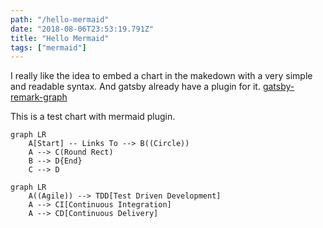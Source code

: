 ```yaml
---
path: "/hello-mermaid"
date: "2018-08-06T23:53:19.791Z"
title: "Hello Mermaid"
tags: ["mermaid"]
---
```


I really like the idea to embed a chart in the makedown with a very simple and readable syntax. And gatsby already have a plugin for it. [gatsby-remark-graph](https://www.gatsbyjs.org/packages/gatsby-remark-graph/)

This is a test chart with mermaid plugin.

```mermaid
graph LR
    A[Start] -- Links To --> B((Circle))
    A --> C(Round Rect)
    B --> D{End}
    C --> D
```

```mermaid
graph LR
    A((Agile)) --> TDD[Test Driven Development]
    A --> CI[Continuous Integration]
    A --> CD[Continuous Delivery]
```
